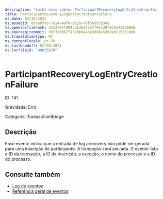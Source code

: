 ```yaml
---
description: 'Saiba mais sobre: ParticipantRecoveryLogEntryCreationFailure'
title: ParticipantRecoveryLogEntryCreationFailure
ms.date: 03/30/2017
ms.assetid: 0bda0f08-7614-40f8-912a-06f5a99393e6
ms.openlocfilehash: 2652704f004c26365f637f9e138f8b0a43826068
ms.sourcegitcommit: ddf7edb67715a5b9a45e3dd44536dabc153c1de0
ms.translationtype: MT
ms.contentlocale: pt-BR
ms.lasthandoff: 02/06/2021
ms.locfileid: "99655820"
---
```

# <a name="participantrecoverylogentrycreationfailure"></a>ParticipantRecoveryLogEntryCreationFailure

ID: 141  
  
 Gravidade: Erro  
  
 Categoria: TransactionBridge  
  
## <a name="description"></a>Descrição  

 Esse evento indica que a entrada de log arecovery não pôde ser gerada para uma inscrição de participante. A transação será anulada. O evento lista a ID da transação, a ID da inscrição, a exceção, o nome do processo e a ID do processo.  
  
## <a name="see-also"></a>Consulte também

- [Log de eventos](index.md)
- [Referência geral de eventos](events-general-reference.md)
